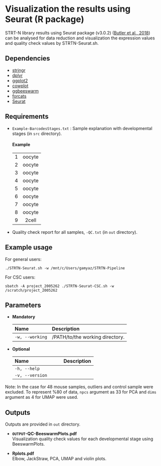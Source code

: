 # Visualization the results using Seurat (R package)

STRT-N library results using Seurat package (v3.0.2) ([Butler et al., 2018](https://www.nature.com/articles/nbt.4096)) can be analysed for data reduction and visualization the expression values and quality check values by STRTN-Seurat.sh.

## Dependencies
- [stringr](https://stringr.tidyverse.org/)
- [dplyr](https://dplyr.tidyverse.org/)
- [ggplot2](https://ggplot2.tidyverse.org/)
- [cowplot](https://www.rdocumentation.org/packages/cowplot/versions/1.1.1)
- [ggbeeswarm](https://github.com/eclarke/ggbeeswarm)
- [forcats](https://forcats.tidyverse.org/)
- [Seurat](https://satijalab.org/seurat/)

## Requirements
- `Example-BarcodesStages.txt` : Sample explanation with developmental stages (in `src` directory).
   #### Example
     |     |     |
     | :-: | :-: |
     | 1 | oocyte | 
     | 2 | oocyte | 
     | 3 | oocyte | 
     | 4 | oocyte | 
     | 5 | oocyte | 
     | 6 | oocyte | 
     | 7 | oocyte | 
     | 8 | oocyte | 
     | 9 | 2cell | 
- Quality check report for all samples, `-QC.txt` (in `out` directory).
 
## Example usage
For general users:
```
./STRTN-Seurat.sh -w /mnt/c/Users/gamyaz/STRTN-Pipeline
```
For CSC users:
```
sbatch -A project_2005262 ./STRTN-Seurat-CSC.sh -w /scratch/project_2005262
```

## Parameters
- __Mandatory__

   | Name | Description |
   | :--- | :--- |
   | `-w, --working` | /PATH/to/the working directory. |
   
- __Optional__

   | Name&nbsp;&nbsp;&nbsp;&nbsp;&nbsp;&nbsp;&nbsp;&nbsp;&nbsp;&nbsp;&nbsp;&nbsp;&nbsp;&nbsp;&nbsp;&nbsp;&nbsp;&nbsp;&nbsp;&nbsp;&nbsp;&nbsp;&nbsp;|Description|
   | :--- | :--- |
   | `-h, --help`| | Show usage.|
   | `-v, --version`| | Show version.|
     
Note: In the case for 48 mouse samples, outliers and control sample were excluded. To represent %80 of data, `npcs` argument as 33 for PCA and `dims` argument as 4 for UMAP were used.

## Outputs
Outputs are provided in `out` directory.

- __`OUTPUT`-QC-BeeswarmPlots.pdf__ <br>
Visualization quality check values for each developmental stage using BeeswarmPlots.

- __Rplots.pdf__ <br>
Elbow, JackStraw, PCA, UMAP and violin plots.
